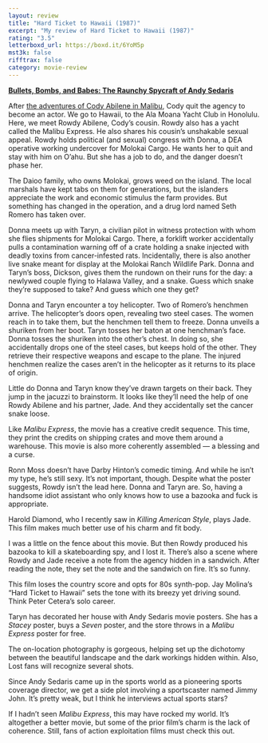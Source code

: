 ```yaml
---
layout: review
title: "Hard Ticket to Hawaii (1987)"
excerpt: "My review of Hard Ticket to Hawaii (1987)"
rating: "3.5"
letterboxd_url: https://boxd.it/6YoM5p
mst3k: false
rifftrax: false
category: movie-review
---
```


<b><a href="https://boxd.it/xqceO" target="_blank" rel="noopener">Bullets, Bombs, and Babes: The Raunchy Spycraft of Andy Sedaris</a></b>

After <a href="https://boxd.it/6YjG8R" target="_blank" rel="noopener">the adventures of Cody Abilene in Malibu</a>, Cody quit the agency to become an actor. We go to Hawaii, to the Ala Moana Yacht Club in Honolulu. Here, we meet Rowdy Abilene, Cody’s cousin. Rowdy also has a yacht called the Malibu Express. He also shares his cousin’s unshakable sexual appeal. Rowdy holds political (and sexual) congress with Donna, a DEA operative working undercover for Molokai Cargo. He wants her to quit and stay with him on O’ahu. But she has a job to do, and the danger doesn’t phase her.

The Daioo family, who owns Molokai, grows weed on the island. The local marshals have kept tabs on them for generations, but the islanders appreciate the work and economic stimulus the farm provides. But something has changed in the operation, and a drug lord named Seth Romero has taken over.

Donna meets up with Taryn, a civilian pilot in witness protection with whom she flies shipments for Molokai Cargo. There, a forklift worker accidentally pulls a contamination warning off of a crate holding a snake injected with deadly toxins from cancer-infested rats. Incidentally, there is also another live snake meant for display at the Molokai Ranch Wildlife Park. Donna and Taryn’s boss, Dickson, gives them the rundown on their runs for the day: a newlywed couple flying to Halawa Valley, and a snake. Guess which snake they’re supposed to take? And guess which one they get?

Donna and Taryn encounter a toy helicopter. Two of Romero’s henchmen arrive. The helicopter’s doors open, revealing two steel cases. The women reach in to take them, but the henchmen tell them to freeze. Donna unveils a shuriken from her boot. Taryn tosses her baton at one henchman’s face. Donna tosses the shuriken into the other’s chest. In doing so, she accidentally drops one of the steel cases, but keeps hold of the other. They retrieve their respective weapons and escape to the plane. The injured henchmen realize the cases aren’t in the helicopter as it returns to its place of origin.

Little do Donna and Taryn know they’ve drawn targets on their back. They jump in the jacuzzi to brainstorm. It looks like they’ll need the help of one Rowdy Abilene and his partner, Jade. And they accidentally set the cancer snake loose.

Like <i>Malibu Express</i>, the movie has a creative credit sequence. This time, they print the credits on shipping crates and move them around a warehouse. This movie is also more coherently assembled — a blessing and a curse.

Ronn Moss doesn’t have Darby Hinton’s comedic timing. And while he isn’t my type, he’s still sexy. It’s not important, though. Despite what the poster suggests, Rowdy isn’t the lead here. Donna and Taryn are. So, having a handsome idiot assistant who only knows how to use a bazooka and fuck is appropriate.

Harold Diamond, who I recently saw in <i>Killing American Style</i>, plays Jade. This film makes much better use of his charm and fit body.

I was a little on the fence about this movie. But then Rowdy produced his bazooka to kill a skateboarding spy, and I lost it. There’s also a scene where Rowdy and Jade receive a note from the agency hidden in a sandwich. After reading the note, they set the note and the sandwich on fire. It’s so funny.

This film loses the country score and opts for 80s synth-pop. Jay Molina’s “Hard Ticket to Hawaii” sets the tone with its breezy yet driving sound. Think Peter Cetera’s solo career.

Taryn has decorated her house with Andy Sedaris movie posters. She has a <i>Stacey</i> poster, buys a <i>Seven</i> poster, and the store throws in a <i>Malibu Express</i> poster for free.

The on-location photography is gorgeous, helping set up the dichotomy between the beautiful landscape and the dark workings hidden within. Also, Lost fans will recognize several shots.

Since Andy Sedaris came up in the sports world as a pioneering sports coverage director, we get a side plot involving a sportscaster named Jimmy John. It’s pretty weak, but I think he interviews actual sports stars?

If I hadn’t seen <i>Malibu Express</i>, this may have rocked my world. It’s altogether a better movie, but some of the prior film’s charm is the lack of coherence. Still, fans of action exploitation films must check this out.
